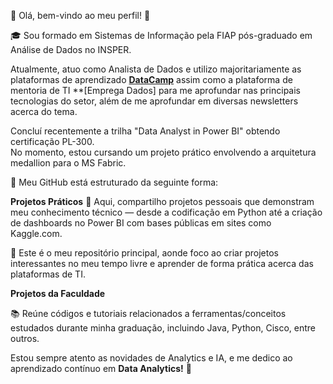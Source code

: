🔹 Olá, bem-vindo ao meu perfil! 👋

🎓 Sou formado em Sistemas de Informação pela FIAP pós-graduado em Análise de Dados no INSPER. 

Atualmente, atuo como Analista de Dados e utilizo majoritariamente as plataformas de aprendizado **[DataCamp](https://www.datacamp.com/)** assim como a plataforma de mentoria de TI  **[Emprega Dados] para me aprofundar nas principais tecnologias do setor, além de me aprofundar em diversas newsletters acerca do tema.

Concluí recentemente a trilha "Data Analyst in Power BI" obtendo certificação PL-300. <br>No momento, estou cursando um projeto prático envolvendo a arquitetura medallion para o MS Fabric. 

📌 Meu GitHub está estruturado da seguinte forma:

**Projetos Práticos**
📂 Aqui, compartilho projetos pessoais que demonstram meu conhecimento técnico — desde a codificação em Python até a criação de dashboards no Power BI com bases públicas em sites como Kaggle.com.

🎯 Este é o meu repositório principal, aonde foco ao criar projetos interessantes no meu tempo livre e aprender de forma prática acerca das plataformas de TI.

**Projetos da Faculdade**

📚 Reúne códigos e tutoriais relacionados a ferramentas/conceitos estudados durante minha graduação, incluindo Java, Python, Cisco, entre outros.

Estou sempre atento as novidades de Analytics e IA, e me dedico ao aprendizado contínuo em **Data Analytics!** 🚀 
